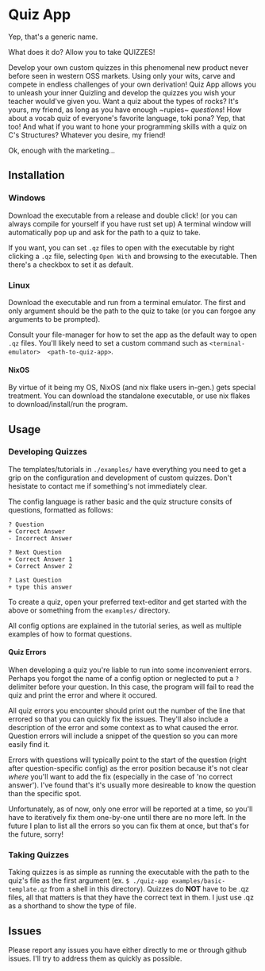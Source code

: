 # Quiz App
Yep, that's a generic name.

What does it do? Allow you to take QUIZZES!

Develop your own custom quizzes in this phenomenal new product never before seen in
western OSS markets. Using only your wits, carve and compete in endless challenges of your
own derivation! Quiz App allows you to unleash your inner Quizling and develop the quizzes
you wish your teacher would've given you. Want a quiz about the types of rocks? It's 
yours, my friend, as long as you have enough ~rupies~ *questions*! How about a vocab quiz
of everyone's favorite language, toki pona? Yep, that too! And what if you want to hone
your programming skills with a quiz on C's Structures? Whatever you desire, my friend!

Ok, enough with the marketing...

## Installation

### Windows

Download the executable from a release and double click! (or you can always compile for
yourself if you have rust set up) A terminal window will automatically pop up and ask 
for the path to a quiz to take.

If you want, you can set `.qz` files to open with the executable by right clicking a `.qz`
file, selecting `Open With` and browsing to the executable. Then there's a checkbox to set
it as default.

### Linux

Download the executable and run from a terminal emulator. The first and only argument
should be the path to the quiz to take (or you can forgoe any arguments to be prompted).

Consult your file-manager for how to set the app as the default way to open `.qz` files.
You'll likely need to set a custom command such as `<terminal-emulator> 
<path-to-quiz-app>`.

#### NixOS

By virtue of it being my OS, NixOS (and nix flake users in-gen.) gets special treatment.
You can download the standalone executable, or use nix flakes to download/install/run the
program.

## Usage

### Developing Quizzes

The templates/tutorials in `./examples/` have everything you need to get a grip on the
configuration and development of custom quizzes. Don't hesistate to contact me if
something's not immediately clear.

The config language is rather basic and the quiz structure consits of questions, formatted
as follows:

```
? Question
+ Correct Answer
- Incorrect Answer

? Next Question
+ Correct Answer 1
+ Correct Answer 2

? Last Question
+ type this answer
```

To create a quiz, open your preferred text-editor and get started with the above or
something from the `examples/` directory.

All config options are explained in the tutorial series, as well as multiple examples of
how to format questions.

#### Quiz Errors

When developing a quiz you're liable to run into some inconvenient errors. Perhaps you
forgot the name of a config option or neglected to put a `?` delimiter before your
question. In this case, the program will fail to read the quiz and print the error and
where it occured.

All quiz errors you encounter should print out the number of the line that errored so that
you can quickly fix the issues. They'll also include a description of the error and some
context as to what caused the error. Question errors will include a snippet of the
question so you can more easily find it.

Errors with questions will typically point to the start of the question (right after
question-specific config) as the error position because it's not clear *where* you'll want
to add the fix (especially in the case of 'no correct answer'). I've found that's it's
usually more desireable to know the question than the specific spot.

Unfortunately, as of now, only one error will be reported at a time, so you'll have to
iteratively fix them one-by-one until there are no more left. In the future I plan to list
all the errors so you can fix them at once, but that's for the future, sorry!

### Taking Quizzes

Taking quizzes is as simple as running the executable with the path to the quiz's file as
the first argument (ex. `$ ./quiz-app examples/basic-template.qz` from a shell in this 
directory). Quizzes do **NOT** have to be .qz files, all that matters is that they have
the correct text in them. I just use .qz as a shorthand to show the type of file.

## Issues

Please report any issues you have either directly to me or through github issues. I'll try
to address them as quickly as possible.
